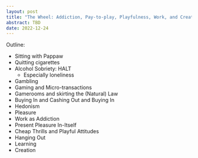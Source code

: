 ```yaml
---
layout: post
title: "The Wheel: Addiction, Pay-to-play, Playfulness, Work, and Creation"
abstract: TBD
date: 2022-12-24
---
```


Outline:
* Sitting with Pappaw
* Quitting cigarettes
* Alcohol Sobriety: HALT
  * Especially loneliness
* Gambling
* Gaming and Micro-transactions
* Gamerooms and skirting the (Natural) Law
* Buying In and Cashing Out and Buying In
* Hedonism
* Pleasure
* Work as Addiction
* Present Pleasure In-Itself
* Cheap Thrills and Playful Attitudes
* Hanging Out
* Learning
* Creation
